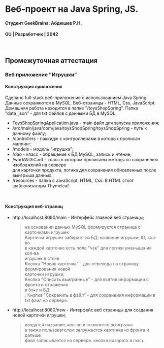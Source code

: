 # Веб-проект на Java Spring, JS.
#### Студент GeekBrains: Абдюшев Р.Н.
#### GU | Разработчик | 2042
<br>

## Промежуточная аттестация
### Веб приложение "Игрушки"

#### Конструкция приложения
Сделано full-stack веб-приложение с использованием Java Spring.
Данные сохраняются в MySQL.
Веб-страницы - HTML, Css, JavaScript.
Домашняя работа находится в папке "/toysShopSpring".
Папка "data_json" - для txt файлов с данными БД в MySQL.
* ToysShopSpringApplication.java - main файл для запуска приложения;
* /src/main/java/com/java/toysShopSpring/toysShopSpring - путь к данному файлу;
* /controllers - паккидж с контроллерами в которых прописан маппинг;    
* /models - модель "игрушка";
* /dao - класс - обращение к БД MySQL, запись и чтение;
* /workWithCard - класс в котором прописаны методы по сохранению изображений на сервере<br>
для карточки продукта; логика для сохранения обновленных после выигрыша данных.
* /resources - папка с JavaScript, HTML, Css. В HTML стоят шаблонизаторы Thymeleaf.
<br>

#### Конструкция веб-страниц
* http://localhost:8080/main - Интерфейс главной веб страницы;
    > на основании данных MySQL формируется страница с карточками игрушек<br>
    > Карточка игрушек забирает из БД: название игрушки, ID, кол-во<br>
    > в каждой карточке есть поле "чек" для логики уменьщения кол-ва<br>
    > игрушек в стоке.<br>
    > Кнопка "Новая карточка" - для перехода на страницу формирования новой<br>
    > карточки игрушки;<br>
    > Кнопка "Списать выигранные" - для взятия информации с фронта и отражения<br>
    > в бэке и БД<br>;
    > Кнопка "Сохранить в файл" - для сохранения информации в txt файл на сервере.<br>
* http://localhost:8080/new - Интерфейс веб страницы для создания новой карточки игрушки;
    > вводятся название, кол-во и сложность выигрыша<br>
    > а также пользователем загружается картинка из фронта и дальше<br>
    > файл записывается на сервере.
    > кнопка возврата в main.





